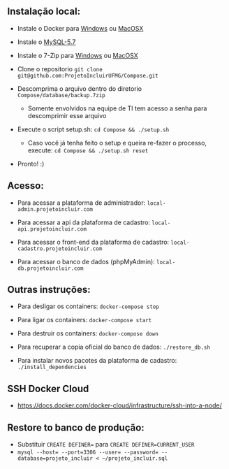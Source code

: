 ## Instalação local:

-	Instale o Docker para [Windows](https://www.docker.com/docker-windows) ou  [MacOSX](https://www.docker.com/docker-mac)

-	Instale o [MySQL-5.7](https://dev.mysql.com/downloads/installer/)

- Instale o 7-Zip para [Windows](http://www.7-zip.org/download.html) ou [MacOSX](http://www.kekaosx.com/en/)

- Clone o repositorio ```git clone git@github.com:ProjetoIncluirUFMG/Compose.git```

- Descomprima o arquivo dentro do diretorio ```Compose/database/backup.7zip```
	- Somente envolvidos na equipe de TI tem acesso a senha para descomprimir esse arquivo

- Execute o script setup.sh: ```cd Compose && ./setup.sh```
	- Caso você já tenha feito o setup e queira re-fazer o processo, execute: ```cd Compose && ./setup.sh reset```

- Pronto! :)

## Acesso:

- Para acessar a plataforma de administrador: ```local-admin.projetoincluir.com```

- Para acessar a api da plataforma de cadastro: ```local-api.projetoincluir.com```

- Para acessar o front-end da plataforma de cadastro: ```local-cadastro.projetoincluir.com```

- Para acessar o banco de dados (phpMyAdmin): ```local-db.projetoincluir.com```

## Outras instruções:

- Para desligar os containers: ```docker-compose stop```

- Para ligar os containers: ```docker-compose start```

- Para destruir os containers: ```docker-compose down```

- Para recuperar a copia oficial do banco de dados: ```./restore_db.sh```

- Para instalar novos pacotes da plataforma de cadastro: ```./install_dependencies```

## SSH Docker Cloud

- https://docs.docker.com/docker-cloud/infrastructure/ssh-into-a-node/

## Restore to banco de produção:

- Substituir ```CREATE DEFINER=``` para ```CREATE DEFINER=CURRENT_USER```
- ```mysql --host= --port=3306 --user= --password= --database=projeto_incluir < ~/projeto_incluir.sql```
